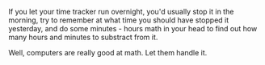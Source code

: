 If you let your time tracker run overnight, you'd usually stop it in the morning, try to remember at what time you should have stopped it yesterday, and do some minutes - hours math in your head to find out how many hours and minutes to substract from it.

Well, computers are really good at math. Let them handle it.
